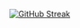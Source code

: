 [![GitHub Streak](https://streak-stats.demolab.com?user=cfex&theme=github-dark-dimmed&hide_longest_streak=true)](https://git.io/streak-stats)

